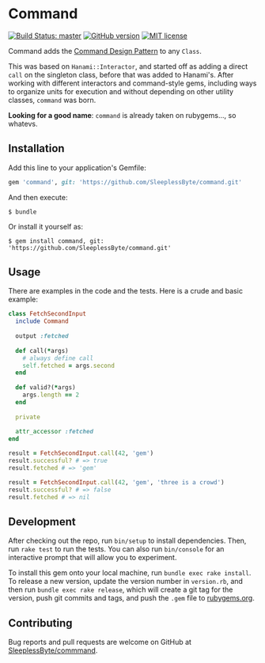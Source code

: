 # Command
[![Build Status: master](https://travis-ci.com/SleeplessByte/command.svg?branch=master)](https://travis-ci.com/SleeplessByte/command)
[![GitHub version](https://badge.fury.io/gh/SleeplessByte%2Fcommand.svg)](https://badge.fury.io/gh/SleeplessByte%2command) 
[![MIT license](http://img.shields.io/badge/license-MIT-brightgreen.svg)](http://opensource.org/licenses/MIT)

Command adds the [Command Design Pattern](https://sourcemaking.com/design_patterns/command) to any `Class`. 

This was based on `Hanami::Interactor`, and started off as adding a direct `call` on the singleton class, before that
was added to Hanami's. After working with different interactors and command-style gems, including ways to organize
units for execution and without depending on other utility classes, `command` was born.

**Looking for a good name**: `command` is already taken on rubygems...,  so whatevs.

## Installation

Add this line to your application's Gemfile:

```ruby
gem 'command', git: 'https://github.com/SleeplessByte/command.git'
```

And then execute:

    $ bundle

Or install it yourself as:

    $ gem install command, git: 'https://github.com/SleeplessByte/command.git'

## Usage

There are examples in the code and the tests. Here is a crude and basic example:

```Ruby
class FetchSecondInput
  include Command
  
  output :fetched
  
  def call(*args)
    # always define call
    self.fetched = args.second 
  end
  
  def valid?(*args)
    args.length == 2
  end
  
  private
  
  attr_accessor :fetched
end

result = FetchSecondInput.call(42, 'gem')
result.successful? # => true
result.fetched # => 'gem'

result = FetchSecondInput.call(42, 'gem', 'three is a crowd')
result.successful? # => false
result.fetched # => nil
```

## Development

After checking out the repo, run `bin/setup` to install dependencies. Then, run `rake test` to run the tests. 
You can also run `bin/console` for an interactive prompt that will allow you to experiment.

To install this gem onto your local machine, run `bundle exec rake install`. To release a new version, update the 
version number in `version.rb`, and then run `bundle exec rake release`, which will create a git tag for the version, 
push git commits and tags, and push the `.gem` file to [rubygems.org](https://rubygems.org).

## Contributing

Bug reports and pull requests are welcome on GitHub at [SleeplessByte/commmand](https://github.com/SleeplessByte/command).
